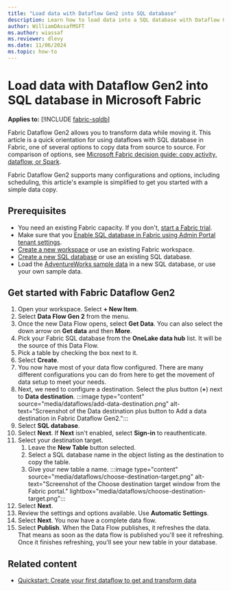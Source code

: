 ```yaml
---
title: "Load data with Dataflow Gen2 into SQL database"
description: Learn how to load data into a SQL database with Dataflow Gen2 in Microsoft Fabric.
author: WilliamDAssafMSFT
ms.author: wiassaf
ms.reviewer: dlevy
ms.date: 11/06/2024
ms.topic: how-to
---
```

# Load data with Dataflow Gen2 into SQL database in Microsoft Fabric

**Applies to:** [!INCLUDE [fabric-sqldb](../includes/applies-to-version/fabric-sqldb.md)]

Fabric Dataflow Gen2 allows you to transform data while moving it. This article is a quick orientation for using dataflows with SQL database in Fabric, one of several options to copy data from source to source. For comparison of options, see [Microsoft Fabric decision guide: copy activity, dataflow, or Spark](../../get-started/decision-guide-pipeline-dataflow-spark.md).

Fabric Dataflow Gen2 supports many configurations and options, including scheduling, this article's example is simplified to get you started with a simple data copy.

## Prerequisites

- You need an existing Fabric capacity. If you don't, [start a Fabric trial](../../get-started/fabric-trial.md).
- Make sure that you [Enable SQL database in Fabric using Admin Portal tenant settings](enable.md).
- [Create a new workspace](../../get-started/workspaces.md) or use an existing Fabric workspace.
- [Create a new SQL database](create.md) or use an existing SQL database.
- Load the [AdventureWorks sample data](load-adventureworks-sample-data.md) in a new SQL database, or use your own sample data.

## Get started with Fabric Dataflow Gen2

1. Open your workspace. Select **+ New Item**.
1. Select **Data Flow Gen 2** from the menu.
1. Once the new Data Flow opens, select **Get Data**. You can also select the down arrow on **Get data** and then **More**.
1. Pick your Fabric SQL database from the **OneLake data hub** list. It will be the source of this Data Flow.
1. Pick a table by checking the box next to it.
1. Select **Create**.
1. You now have most of your data flow configured. There are many different configurations you can do from here to get the movement of data setup to meet your needs.
1. Next, we need to configure a destination. Select the plus button (**+**) next to **Data destination**.
   :::image type="content" source="media/dataflows/add-data-destination.png" alt-text="Screenshot of the Data destination plus button to Add a data destination in Fabric Dataflow Gen2.":::
1. Select **SQL database**. 
1. Select **Next**. If **Next** isn't enabled, select **Sign-in** to reauthenticate.
1. Select your destination target.
    1. Leave the **New Table** button selected.
    1. Select a SQL database name in the object listing as the destination to copy the table.
    1. Give your new table a name.
   :::image type="content" source="media/dataflows/choose-destination-target.png" alt-text="Screenshot of the Choose destination target window from the Fabric portal." lightbox="media/dataflows/choose-destination-target.png":::
1. Select **Next**.
1. Review the settings and options available. Use **Automatic Settings**.
1. Select **Next**. You now have a complete data flow.
1. Select **Publish**. When the Data Flow publishes, it refreshes the data. That means as soon as the data flow is published you'll see it refreshing. Once it finishes refreshing, you'll see your new table in your database.

## Related content

- [Quickstart: Create your first dataflow to get and transform data](../../data-factory/create-first-dataflow-gen2.md)

